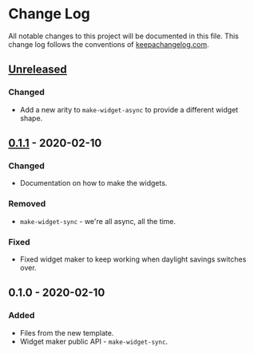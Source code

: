 # Change Log
All notable changes to this project will be documented in this file. This change log follows the conventions of [keepachangelog.com](http://keepachangelog.com/).

## [Unreleased]
### Changed
- Add a new arity to `make-widget-async` to provide a different widget shape.

## [0.1.1] - 2020-02-10
### Changed
- Documentation on how to make the widgets.

### Removed
- `make-widget-sync` - we're all async, all the time.

### Fixed
- Fixed widget maker to keep working when daylight savings switches over.

## 0.1.0 - 2020-02-10
### Added
- Files from the new template.
- Widget maker public API - `make-widget-sync`.

[Unreleased]: https://github.com/your-name/clojure-rest-api/compare/0.1.1...HEAD
[0.1.1]: https://github.com/your-name/clojure-rest-api/compare/0.1.0...0.1.1
